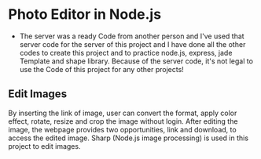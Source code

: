 # Photo Editor in Node.js

- The server was a ready Code from another person and I've used that server code for the server of this project and I have done all the other codes to create this project and to practice node.js, express, jade Template and shape library. Because of the server code, it's not legal to use the Code of this project for any other projects!

## Edit Images

By inserting the link of image, user can convert the format, apply color effect, rotate, resize and crop the image without login. After editing the image, the webpage provides two opportunities, link and download, to access the edited image. Sharp (Node.js image processing) is used in this project to edit images.
